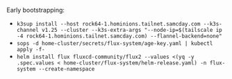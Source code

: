 Early bootstrapping:

 * `k3sup install --host rock64-1.hominions.tailnet.samcday.com --k3s-channel v1.25 --cluster --k3s-extra-args "--node-ip=$(tailscale ip -4 rock64-1.hominions.tailnet.samcday.com) --flannel-backend=none"`
 * `sops -d home-cluster/secrets/flux-system/age-key.yaml | kubectl apply -f-`
 * `helm install flux fluxcd-community/flux2 --values <(yq -y .spec.values < home-cluster/flux-system/helm-release.yaml) -n flux-system --create-namespace`
